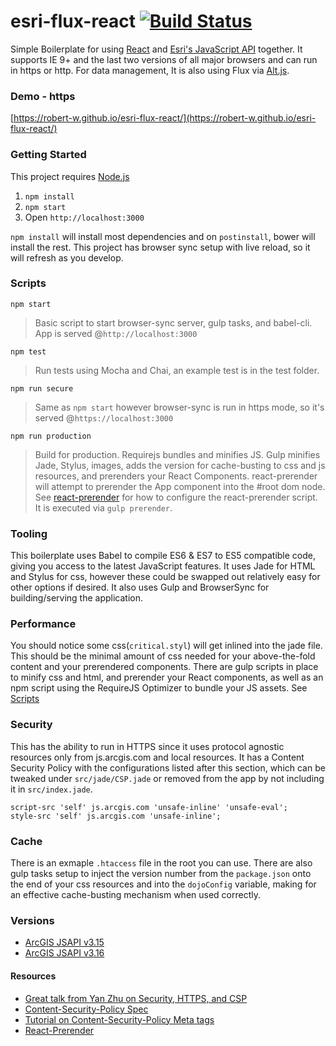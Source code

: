 # esri-flux-react  [![Build Status](https://travis-ci.org/Robert-W/esri-flux-react.svg?branch=master)](https://travis-ci.org/Robert-W/esri-flux-react)
Simple Boilerplate for using [React](https://facebook.github.io/react/) and [Esri's JavaScript API](https://developers.arcgis.com/javascript/) together. It supports IE 9+ and the last two versions of all major browsers and can run in https or http. For data management, It is also using Flux via [Alt.js](http://alt.js.org/).

### Demo - https
[https://robert-w.github.io/esri-flux-react/](https://robert-w.github.io/esri-flux-react/)

### Getting Started
This project requires [Node.js](https://nodejs.org/en/)

1. `npm install`
2. `npm start`
3. Open `http://localhost:3000`

`npm install` will install most dependencies and on `postinstall`, bower will install the rest.  This project has browser sync setup with live reload, so it will refresh as you develop.

### Scripts
`npm start`
> Basic script to start browser-sync server, gulp tasks, and babel-cli. App is served @`http://localhost:3000`

`npm test`
> Run tests using Mocha and Chai, an example test is in the test folder.

`npm run secure`
> Same as `npm start` however browser-sync is run in https mode, so it's served @`https://localhost:3000`

`npm run production`
> Build for production. Requirejs bundles and minifies JS. Gulp minifies Jade, Stylus, images, adds the version for cache-busting to css and js resources, and prerenders your React Components. react-prerender will attempt to prerender the App component into the #root dom node. See [react-prerender](https://github.com/Robert-W/react-prerender) for how to configure the react-prerender script. It is executed via `gulp prerender`.


### Tooling
This boilerplate uses Babel to compile ES6 & ES7 to ES5 compatible code, giving you access to the latest JavaScript features. It uses Jade for HTML and Stylus for css, however these could be swapped out relatively easy for other options if desired. It also uses Gulp and BrowserSync for building/serving the application.

### Performance
 You should notice some css(`critical.styl`) will get inlined into the jade file.  This should be the minimal amount of css needed for your above-the-fold content and your prerendered components. There are gulp scripts in place to minify css and html, and prerender your React components, as well as an npm script using the RequireJS Optimizer to bundle your JS assets. See [Scripts](#scripts)

### Security
This has the ability to run in HTTPS since it uses protocol agnostic resources only from js.arcgis.com and local resources. It has a Content Security Policy with the configurations listed after this section, which can be tweaked under `src/jade/CSP.jade` or removed from the app by not including it in `src/index.jade`.

```
script-src 'self' js.arcgis.com 'unsafe-inline' 'unsafe-eval';
style-src 'self' js.arcgis.com 'unsafe-inline';
```

### Cache
There is an exmaple `.htaccess` file in the root you can use. There are also gulp tasks setup to inject the version number from the `package.json` onto the end of your css resources and into the `dojoConfig` variable, making for an effective cache-busting mechanism when used correctly.

### Versions
* [ArcGIS JSAPI v3.15](https://github.com/Robert-W/esri-flux-react/releases/tag/v3.15)
* [ArcGIS JSAPI v3.16](https://github.com/Robert-W/esri-flux-react/releases/tag/v3.16)

#### Resources
* [Great talk from Yan Zhu on Security, HTTPS, and CSP](https://www.youtube.com/watch?v=CDdYu2CJ-SU)
* [Content-Security-Policy Spec](https://www.w3.org/TR/CSP/)
* [Tutorial on Content-Security-Policy Meta tags](http://www.html5rocks.com/en/tutorials/security/content-security-policy/)
* [React-Prerender](https://github.com/Robert-W/react-prerender)
